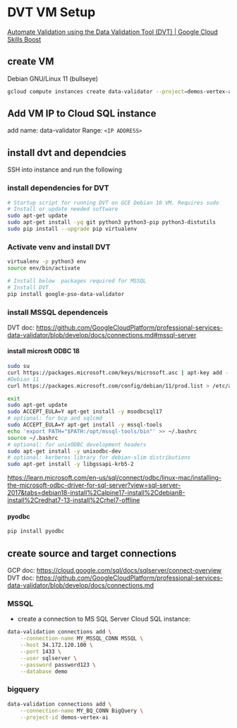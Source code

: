 # DVT VM Setup

[Automate Validation using the Data Validation Tool (DVT) | Google Cloud Skills Boost](https://www.cloudskillsboost.google/focuses/45997?parent=catalog)

## create VM 

Debian GNU/Linux 11 (bullseye)

```sh
gcloud compute instances create data-validator --project=demos-vertex-ai --zone=us-central1-a --machine-type=e2-medium --network-interface=network-tier=PREMIUM,subnet=default --metadata=enable-oslogin=true --maintenance-policy=MIGRATE --provisioning-model=STANDARD --service-account=746038361521-compute@developer.gserviceaccount.com --scopes=https://www.googleapis.com/auth/devstorage.read_only,https://www.googleapis.com/auth/logging.write,https://www.googleapis.com/auth/monitoring.write,https://www.googleapis.com/auth/servicecontrol,https://www.googleapis.com/auth/service.management.readonly,https://www.googleapis.com/auth/trace.append --tags=http-server,https-server --create-disk=auto-delete=yes,boot=yes,device-name=data-validator,image=projects/debian-cloud/global/images/debian-11-bullseye-v20230206,mode=rw,size=10,type=projects/demos-vertex-ai/zones/us-central1-a/diskTypes/pd-balanced --no-shielded-secure-boot --shielded-vtpm --shielded-integrity-monitoring --reservation-affinity=any
```

## Add VM IP to Cloud SQL instance 

add 
name: data-validator
Range: `<IP ADDRESS>`

## install dvt and dependcies 

SSH into instance and run the following

### install dependencies for DVT

```sh
# Startup script for running DVT on GCE Debian 10 VM. Requires sudo
# Install or update needed software
sudo apt-get update
sudo apt-get install -yq git python3 python3-pip python3-distutils
sudo pip install --upgrade pip virtualenv
```

### Activate venv and install DVT 

```sh
virtualenv -p python3 env
source env/bin/activate

# Install below  packages required for MSSQL
# Install DVT
pip install google-pso-data-validator 
```

### install MSSQL dependenceis 

DVT doc: <https://github.com/GoogleCloudPlatform/professional-services-data-validator/blob/develop/docs/connections.md#mssql-server>

#### install microsft ODBC 18

```sh
sudo su
curl https://packages.microsoft.com/keys/microsoft.asc | apt-key add -
#Debian 11
curl https://packages.microsoft.com/config/debian/11/prod.list > /etc/apt/sources.list.d/mssql-release.list

exit
sudo apt-get update
sudo ACCEPT_EULA=Y apt-get install -y msodbcsql17
# optional: for bcp and sqlcmd
sudo ACCEPT_EULA=Y apt-get install -y mssql-tools
echo 'export PATH="$PATH:/opt/mssql-tools/bin"' >> ~/.bashrc
source ~/.bashrc
# optional: for unixODBC development headers
sudo apt-get install -y unixodbc-dev
# optional: kerberos library for debian-slim distributions
sudo apt-get install -y libgssapi-krb5-2
```


<https://learn.microsoft.com/en-us/sql/connect/odbc/linux-mac/installing-the-microsoft-odbc-driver-for-sql-server?view=sql-server-2017&tabs=debian18-install%2Calpine17-install%2Cdebian8-install%2Credhat7-13-install%2Crhel7-offline>

#### pyodbc

```sh
pip install pyodbc
```



## create source and target connections 

GCP doc: <https://cloud.google.com/sql/docs/sqlserver/connect-overview>
DVT doc: <https://github.com/GoogleCloudPlatform/professional-services-data-validator/blob/develop/docs/connections.md>

### MSSQL

* create a connection to MS SQL Server Cloud SQL instance:

```sh
data-validation connections add \
    --connection-name MY_MSSQL_CONN MSSQL \
    --host 34.172.120.100 \
    --port 1433 \
    --user sqlserver \
    --password password123 \
    --database demo
```

### bigquery


```sh
data-validation connections add \
    --connection-name MY_BQ_CONN BigQuery \
    --project-id demos-vertex-ai
```